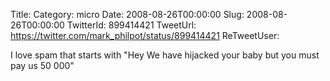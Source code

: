 Title: 
Category: micro
Date: 2008-08-26T00:00:00
Slug: 2008-08-26T00:00:00
TwitterId: 899414421
TweetUrl: https://twitter.com/mark_philpot/status/899414421
ReTweetUser: 

I love spam that starts with &quot;Hey We have hijacked your baby but you must pay us 50 000&quot;